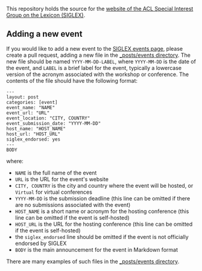 This repository holds the source for the [website of the ACL Special Interest Group on the Lexicon (SIGLEX)](https://siglex.org/).

## Adding a new event
If you would like to add a new event to the [SIGLEX events page](https://siglex.org/events.html), please create a pull request, adding a new file in the [_posts/events directory](https://github.com/acl-org/siglex/tree/master/_posts/events).
The new file should be named `YYYY-MM-DD-LABEL`, where `YYYY-MM-DD` is the date of the event, and `LABEL` is a brief label for the event, typically a lowercase version of the acronym associated with the workshop or conference.
The contents of the file should have the following format:
```
---
layout: post
categories: [event]
event_name: "NAME"
event_url: "URL"
event_location: "CITY, COUNTRY"
event_submission_date: "YYYY-MM-DD"
host_name: "HOST_NAME"
host_url: "HOST_URL"
siglex_endorsed: yes
---
BODY
```
where:
* `NAME` is the full name of the event
* `URL` is the URL for the event's website
* `CITY, COUNTRY` is the city and country where the event will be hosted, or `Virtual` for virtual conferences
* `YYYY-MM-DD` is the submission deadline (this line can be omitted if there are no submissions associated with the event)
* `HOST_NAME` is a short name or acronym for the hosting conference (this line can be omitted if the event is self-hosted)
* `HOST_URL` is the URL for the hosting conference (this line can be omitted if the event is self-hosted)
* the `siglex_endorsed` line should be omitted if the event is not officially endorsed by SIGLEX
* `BODY` is the main announcement for the event in Markdown format

There are many examples of such files in the [_posts/events directory](https://github.com/acl-org/siglex/tree/master/_posts/events).
